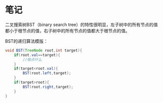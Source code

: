 # 笔记
二叉搜索树BST（binary search tree）的特性很明显，左子树中的所有节点的值都小于根节点的值，右子树中的所有节点的值都大于根节点的值。

BST的递归算法模版：

```java
void BST(TreeNode root,int target){
    if(root.val==target){
        //做点什么    
    } 
    if(target<root.val){
        BST(root.left,target);    
    }
    if(target>root){
        BST(root.right,target);    
    }
}
```
